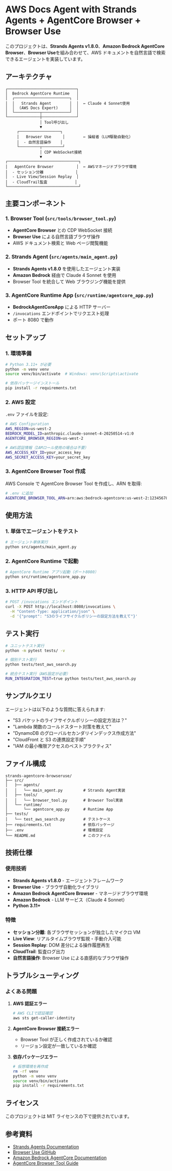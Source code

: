 # AWS Docs Agent with Strands Agents + AgentCore Browser + Browser Use

このプロジェクトは、**Strands Agents v1.8.0**、**Amazon Bedrock AgentCore Browser**、**Browser Use**を組み合わせて、AWS ドキュメントを自然言語で検索できるエージェントを実装しています。

## アーキテクチャ

```
┌──────────────────────────────┐
│  Bedrock AgentCore Runtime   │
│  ┌────────────────────────┐  │
│  │   Strands Agent        │  │  ← Claude 4 Sonnet使用
│  │  (AWS Docs Expert)     │  │
│  └───────────┬────────────┘  │
└──────────────┼───────────────┘
               │ Tool呼び出し
               ▼
     ┌──────────────────┐
     │   Browser Use     │        ← 操縦者（LLM駆動自動化）
     │  - 自然言語操作    │
     └─────────┬─────────┘
               │ CDP WebSocket接続
               ▼
┌───────────────────────────────┐
│   AgentCore Browser          │  ← AWSマネージドブラウザ環境
│  - セッション分離              │
│  - Live View/Session Replay  │
│  - CloudTrail監査            │
└───────────────────────────────┘
```

## 主要コンポーネント

### 1. Browser Tool (`src/tools/browser_tool.py`)

- **AgentCore Browser** との CDP WebSocket 接続
- **Browser Use** による自然言語ブラウザ操作
- AWS ドキュメント検索と Web ページ閲覧機能

### 2. Strands Agent (`src/agents/main_agent.py`)

- **Strands Agents v1.8.0** を使用したエージェント実装
- **Amazon Bedrock** 経由で Claude 4 Sonnet を使用
- Browser Tool を統合して Web ブラウジング機能を提供

### 3. AgentCore Runtime App (`src/runtime/agentcore_app.py`)

- **BedrockAgentCoreApp** による HTTP サーバー
- `/invocations` エンドポイントでリクエスト処理
- ポート 8080 で動作

## セットアップ

### 1. 環境準備

```bash
# Python 3.11+ が必要
python -m venv venv
source venv/bin/activate  # Windows: venv\Scripts\activate

# 依存パッケージインストール
pip install -r requirements.txt
```

### 2. AWS 設定

`.env` ファイルを設定:

```bash
# AWS Configuration
AWS_REGION=us-west-2
BEDROCK_MODEL_ID=anthropic.claude-sonnet-4-20250514-v1:0
AGENTCORE_BROWSER_REGION=us-west-2

# AWS認証情報（IAMロール使用の場合は不要）
AWS_ACCESS_KEY_ID=your_access_key
AWS_SECRET_ACCESS_KEY=your_secret_key
```

### 3. AgentCore Browser Tool 作成

AWS Console で AgentCore Browser Tool を作成し、ARN を取得:

```bash
# .env に追加
AGENTCORE_BROWSER_TOOL_ARN=arn:aws:bedrock-agentcore:us-west-2:123456789012:browser-tool/your-browser-tool
```

## 使用方法

### 1. 単体でエージェントをテスト

```bash
# エージェント単体実行
python src/agents/main_agent.py
```

### 2. AgentCore Runtime で起動

```bash
# AgentCore Runtime アプリ起動（ポート8080）
python src/runtime/agentcore_app.py
```

### 3. HTTP API 呼び出し

```bash
# POST /invocations エンドポイント
curl -X POST http://localhost:8080/invocations \
  -H "Content-Type: application/json" \
  -d '{"prompt": "S3のライフサイクルポリシーの設定方法を教えて"}'
```

## テスト実行

```bash
# ユニットテスト実行
python -m pytest tests/ -v

# 個別テスト実行
python tests/test_aws_search.py

# 統合テスト実行（AWS設定が必要）
RUN_INTEGRATION_TEST=true python tests/test_aws_search.py
```

## サンプルクエリ

エージェントは以下のような質問に答えられます:

- "S3 バケットのライフサイクルポリシーの設定方法は？"
- "Lambda 関数のコールドスタート対策を教えて"
- "DynamoDB のグローバルセカンダリインデックス作成方法"
- "CloudFront と S3 の連携設定手順"
- "IAM の最小権限アクセスのベストプラクティス"

## ファイル構成

```
strands-agentcore-browseruse/
├── src/
│   ├── agents/
│   │   └── main_agent.py         # Strands Agent実装
│   ├── tools/
│   │   └── browser_tool.py       # Browser Tool実装
│   └── runtime/
│       └── agentcore_app.py      # Runtime App
├── tests/
│   └── test_aws_search.py        # テストケース
├── requirements.txt              # 依存パッケージ
├── .env                          # 環境設定
└── README.md                     # このファイル
```

## 技術仕様

### 使用技術

- **Strands Agents v1.8.0** - エージェントフレームワーク
- **Browser Use** - ブラウザ自動化ライブラリ
- **Amazon Bedrock AgentCore Browser** - マネージドブラウザ環境
- **Amazon Bedrock** - LLM サービス（Claude 4 Sonnet）
- **Python 3.11+**

### 特徴

- **セッション分離**: 各ブラウザセッションが独立したマイクロ VM
- **Live View**: リアルタイムブラウザ監視・手動介入可能
- **Session Replay**: DOM 差分による操作履歴再生
- **CloudTrail**: 監査ログ出力
- **自然言語操作**: Browser Use による直感的なブラウザ操作

## トラブルシューティング

### よくある問題

1. **AWS 認証エラー**

   ```bash
   # AWS CLIで認証確認
   aws sts get-caller-identity
   ```

2. **AgentCore Browser 接続エラー**

   - Browser Tool が正しく作成されているか確認
   - リージョン設定が一致しているか確認

3. **依存パッケージエラー**
   ```bash
   # 仮想環境を再作成
   rm -rf venv
   python -m venv venv
   source venv/bin/activate
   pip install -r requirements.txt
   ```

## ライセンス

このプロジェクトは MIT ライセンスの下で提供されています。

## 参考資料

- [Strands Agents Documentation](https://strandsagents.com/)
- [Browser Use GitHub](https://github.com/browser-use/browser-use)
- [Amazon Bedrock AgentCore Documentation](https://docs.aws.amazon.com/bedrock-agentcore/)
- [AgentCore Browser Tool Guide](https://docs.aws.amazon.com/bedrock-agentcore/latest/devguide/browser-tool.html)
